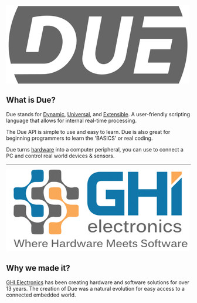 
![Due](./images/due.png)

## What is Due?
Due stands for [Dynamic](./software/dynamic/dynamic.md), [Universal](./software/universal/universal.md), and [Extensible](./software/extensible/extensible.md). A user-friendly scripting language that allows for internal real-time processing. 

The Due API is simple to use and easy to learn. Due is also great for beginning programmers to learn the 'BASICS' or real coding. 

Due turns [hardware](./hardware/intro.md) into a computer peripheral, you can use to connect a PC and control real world devices & sensors.

---

![GHI Electronics](./images/ghi.png)

## Why we made it?

[GHI Electronics](https://www.ghielectronics.com/) has been creating hardware and software solutions for over 13 years. The creation of Due was a natural evolution for easy access to a connected embedded world. 
